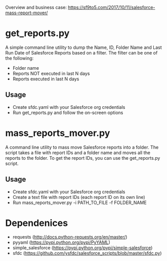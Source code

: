 Overview and business case: https://sf9to5.com/2017/10/11/salesforce-mass-report-mover/

# get_reports.py

A simple command line utility to dump the Name, ID, Folder Name and Last Run Date of Salesforce Reports 
based on a filter. The filter can be one of the following:
* Folder name
* Reports NOT executed in last N days
* Reports executed in last N days

## Usage

* Create sfdc.yaml with your Salesforce org credentials
* Run get_reports.py and follow the on-screen options

# mass_reports_mover.py

A command line utility to mass move Salesforce reports into a folder. 
The script takes a file with report IDs and a folder name and moves all the reports to the folder.
To get the report IDs, you can use the get_reports.py script.

## Usage

* Create sfdc.yaml with your Salesforce org credentials
* Create a text file with report IDs (each report ID on its own line)
* Run mass_reports_mover.py -i PATH_TO_FILE -f FOLDER_NAME
 

# Dependenices

* requests (http://docs.python-requests.org/en/master/)
* pyyaml (https://pypi.python.org/pypi/PyYAML)
* simple_salesforce (https://pypi.python.org/pypi/simple-salesforce)
* sfdc (https://github.com/ysfdc/salesforce_scripts/blob/master/sfdc.py)